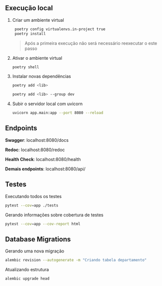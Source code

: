
## Execução local

1. Criar um ambiente virtual
   ```bash
    poetry config virtualenvs.in-project true
    poetry install
   ```
   > Após a primeira execução não será necessário reexecutar o este passo

2. Ativar o ambiente virtual
   ```bash
   poetry shell
   ```

3. Instalar novas dependências
   ```bash
   poetry add <lib>
   ```
   ```bash
   poetry add <lib> --group dev
   ```

4. Subir o servidor local com uvicorn
   ```bash
   uvicorn app.main:app --port 8080 --reload
   ```


## Endpoints

**Swagger**: localhost:8080/docs   

**Redoc**: localhost:8080/redoc   

**Health Check**: localhost:8080/health   

**Demais endpoints**: localhost:8080/api/<feature>

## Testes

Executando todos os testes
```bash
pytest --cov=app ./tests
```

Gerando informações sobre cobertura de testes
```bash
pytest --cov=app --cov-report html
```


## Database Migrations

Gerando uma nova migração
```bash
alembic revision --autogenerate -m "Criando tabela departamento"
```

Atualizando estrutura 
```bash
alembic upgrade head
```

